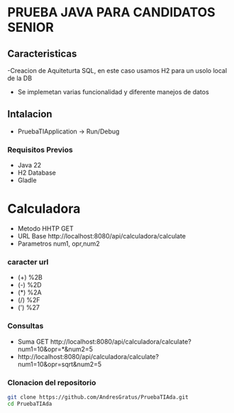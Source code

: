 # PRUEBA JAVA PARA CANDIDATOS SENIOR

 ## Caracteristicas 

 -Creacion de Aquiteturta SQL, en este caso usamos H2 para un usolo local de la DB
 - Se implemetan varias funcionalidad y diferente manejos de datos

## Intalacion 

- PruebaTIApplication -> Run/Debug

### Requisitos Previos 
  - Java 22
  - H2 Database
  - Gladle

# Calculadora
 * Metodo HHTP GET
 * URL Base http://localhost:8080/api/calculadora/calculate
 * Parametros num1, opr,num2
### caracter url 
 - (+)	%2B
 - (-)	%2D
 - (*)	%2A
 - (/)	%2F
 - (')	%27
### Consultas
 * Suma GET http://localhost:8080/api/calculadora/calculate?num1=10&opr=*&num2=5
 * http://localhost:8080/api/calculadora/calculate?num1=10&opr=sqrt&num2=5
 
### Clonacion del repositorio
```bash
git clone https://github.com/AndresGratus/PruebaTIAda.git
cd PruebaTIAda
